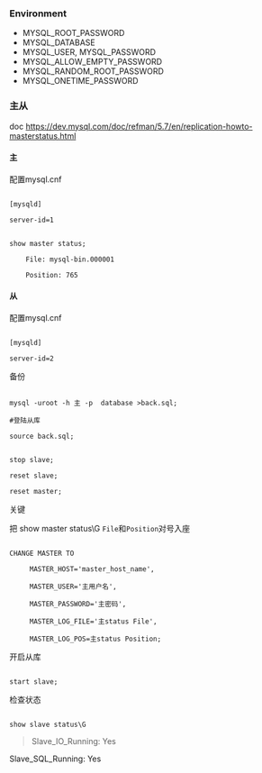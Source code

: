 
### Environment
* MYSQL_ROOT_PASSWORD
* MYSQL_DATABASE
* MYSQL_USER, MYSQL_PASSWORD
* MYSQL_ALLOW_EMPTY_PASSWORD
* MYSQL_RANDOM_ROOT_PASSWORD
* MYSQL_ONETIME_PASSWORD

### 主从
doc https://dev.mysql.com/doc/refman/5.7/en/replication-howto-masterstatus.html



#### 主 

配置mysql.cnf 

```

[mysqld]

server-id=1

```

```

show master status;

```

        File: mysql-bin.000001

        Position: 765



#### 从

配置mysql.cnf

```

[mysqld]

server-id=2

```

备份

```

mysql -uroot -h 主 -p  database >back.sql;

#登陆从库

source back.sql;

```



```

stop slave;

reset slave;

reset master;

```

关键 

把 show master status\G `File`和`Position`对号入座

```

CHANGE MASTER TO  

     MASTER_HOST='master_host_name',

     MASTER_USER='主用户名',

     MASTER_PASSWORD='主密码',

     MASTER_LOG_FILE='主status File',

     MASTER_LOG_POS=主status Position;

```

开启从库

```

start slave;

```

检查状态

```

show slave status\G

```

>Slave_IO_Running: Yes

Slave_SQL_Running: Yes



